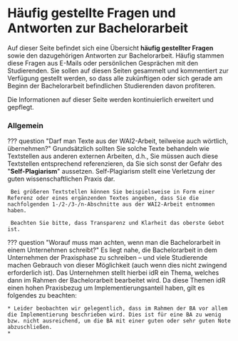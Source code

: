 # Häufig gestellte Fragen und Antworten zur Bachelorarbeit

Auf dieser Seite befindet sich eine Übersicht **häufig gestellter Fragen** sowie den dazugehörigen Antworten zur Bachelorarbeit.
Häufig stammen diese Fragen aus E-Mails oder persönlichen Gesprächen mit den Studierenden. 
Sie sollen auf diesen Seiten gesammelt und kommentiert zur Verfügung gestellt werden, so dass alle zukünftigen oder sich gerade am Beginn der Bachelorarbeit befindlichen Studierenden davon profiteren.

Die Informationen auf dieser Seite werden kontinuierlich erweitert und gepflegt.


<!-- ## Fragen und Antworten -->




### Allgemein

??? question "Darf man Texte aus der WAI2-Arbeit, teilweise auch wörtlich, übernehmen?"
     Grundsätzlich sollten Sie solche Texte behandeln wie Textstellen aus anderen externen Arbeiten, d.h., Sie müssen auch diese Textstellen entsprechend referenzieren, da Sie sich sonst der Gefahr des "**Self-Plagiarism**" aussetzen. Self-Plagiarism stellt eine Verletzung der guten wissenschaftlichen Praxis dar.
     
     Bei größeren Textstellen können Sie beispielsweise in Form einer Referenz oder eines ergänzenden Textes angeben, dass Sie die nachfolgenden 1-/2-/3-/n-Abschnitte aus der WAI2-Arbeit entnommen haben. 
     
     Beachten Sie bitte, dass Transparenz und Klarheit das oberste Gebot ist.  



??? question "Worauf muss man achten, wenn man die Bachelorarbeit in einem Unternehmen schreibt?"
    Es liegt nahe, die Bachelorarbeit in dem Unternehmen der Praxisphase zu schreiben – und viele Studierende machen Gebrauch von dieser Möglichkeit (auch wenn dies nicht zwingend erforderlich ist). Das Unternehmen stellt hierbei idR ein Thema, welches dann im Rahmen der Bachelorarbeit bearbeitet wird. Da diese Themen idR einen hohen Praxisbezug um Implementierungsanteil haben, gilt es folgendes zu beachten:

    * Leider beobachten wir gelegentlich, dass im Rahmen der BA vor allem die Implementierung beschrieben wird. Dies ist für eine BA zu wenig bzw. nicht ausreichend, um die BA mit einer guten oder sehr guten Note abzuschließen.
    * 









